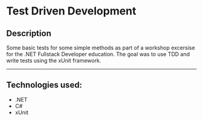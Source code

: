 # Test Driven Development

## Description

Some basic tests for some simple methods as part of a workshop excersise for the .NET Fullstack Developer education. The goal was to use TDD and write tests using the xUnit framework.

---

## Technologies used:

- .NET
- C#
- xUnit
